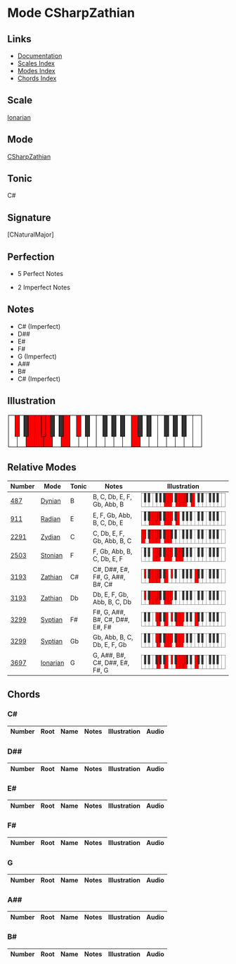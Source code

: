 # Mode CSharpZathian

## Links

- [Documentation](index.md)
- [Scales Index](Scales.md)
- [Modes Index](Modes.md)
- [Chords Index](Chords.md)

## Scale

[Ionarian](ScaleIonarian.md)

## Mode

[CSharpZathian](ModeCSharpZathian.md)

## Tonic

C#

## Signature

[CNaturalMajor]

## Perfection

 - 5 Perfect Notes

 - 2 Imperfect Notes

## Notes

- C# (Imperfect)
- D##
- E#
- F#
- G (Imperfect)
- A##
- B#
- C# (Imperfect)

## Illustration

![CSharpZathian](ModeCSharpZathian.png)

## Relative Modes

| Number | Mode | Tonic | Notes | Illustration |
|--------|------|-------|-------|--------------|
| [487](https://ianring.com/musictheory/scales/487) | [Dynian](ModeDynian.md) | B | B, C, Db, E, F, Gb, Abb, B | ![BNaturalDynian](ModeBNaturalDynian.png) |
| [911](https://ianring.com/musictheory/scales/911) | [Radian](ModeRadian.md) | E | E, F, Gb, Abb, B, C, Db, E | ![ENaturalRadian](ModeENaturalRadian.png) |
| [2291](https://ianring.com/musictheory/scales/2291) | [Zydian](ModeZydian.md) | C | C, Db, E, F, Gb, Abb, B, C | ![CNaturalZydian](ModeCNaturalZydian.png) |
| [2503](https://ianring.com/musictheory/scales/2503) | [Stonian](ModeStonian.md) | F | F, Gb, Abb, B, C, Db, E, F | ![FNaturalStonian](ModeFNaturalStonian.png) |
| [3193](https://ianring.com/musictheory/scales/3193) | [Zathian](ModeZathian.md) | C# | C#, D##, E#, F#, G, A##, B#, C# | ![CSharpZathian](ModeCSharpZathian.png) |
| [3193](https://ianring.com/musictheory/scales/3193) | [Zathian](ModeZathian.md) | Db | Db, E, F, Gb, Abb, B, C, Db | ![DFlatZathian](ModeDFlatZathian.png) |
| [3299](https://ianring.com/musictheory/scales/3299) | [Syptian](ModeSyptian.md) | F# | F#, G, A##, B#, C#, D##, E#, F# | ![FSharpSyptian](ModeFSharpSyptian.png) |
| [3299](https://ianring.com/musictheory/scales/3299) | [Syptian](ModeSyptian.md) | Gb | Gb, Abb, B, C, Db, E, F, Gb | ![GFlatSyptian](ModeGFlatSyptian.png) |
| [3697](https://ianring.com/musictheory/scales/3697) | [Ionarian](ModeIonarian.md) | G | G, A##, B#, C#, D##, E#, F#, G | ![GNaturalIonarian](ModeGNaturalIonarian.png) |

## Chords

### C#

| Number | Root | Name | Notes | Illustration | Audio |
|--------|------|------|-------|--------------|-------|

### D##

| Number | Root | Name | Notes | Illustration | Audio |
|--------|------|------|-------|--------------|-------|

### E#

| Number | Root | Name | Notes | Illustration | Audio |
|--------|------|------|-------|--------------|-------|

### F#

| Number | Root | Name | Notes | Illustration | Audio |
|--------|------|------|-------|--------------|-------|

### G

| Number | Root | Name | Notes | Illustration | Audio |
|--------|------|------|-------|--------------|-------|

### A##

| Number | Root | Name | Notes | Illustration | Audio |
|--------|------|------|-------|--------------|-------|

### B#

| Number | Root | Name | Notes | Illustration | Audio |
|--------|------|------|-------|--------------|-------|

